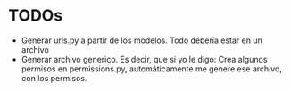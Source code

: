 # TODOs

- Generar urls.py a partir de los modelos. Todo debería estar en un archivo
- Generar archivo generico. Es decir, que si yo le digo: Crea algunos permisos en permissions.py, automáticamente me genere ese archivo, con los permisos.
